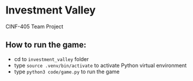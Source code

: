# Investment Valley
CINF-405 Team Project

## How to run the game:
- cd to  `investment_valley`  folder
- type  `source .venv/bin/activate`  to activate Python virtual environment
- type  `python3 code/game.py`  to run the game

